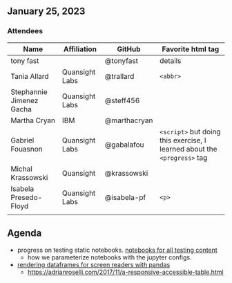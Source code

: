 ## January 25, 2023

### Attendees

| Name | Affiliation | GitHub | Favorite html tag |
| ------------------ | ----------- | ------------- | ------------------------------ |
| tony fast |  | @tonyfast | details |
| Tania Allard | Quansight Labs | @trallard | `<abbr>`|
| Stephannie Jimenez Gacha | Quansight Labs | @steff456 | |
| Martha Cryan | IBM | @marthacryan | |
| Gabriel Fouasnon | Quansight Labs | @gabalafou | `<script>` but doing this exercise, I learned about the `<progress>` tag |
| Michal Krassowski | Quansight | @krassowski | |
| Isabela Presedo-Floyd | Quansight Labs | @isabela-pf | `<p>` |
| | | | |

## Agenda 

* progress on testing static notebooks. [notebooks for all testing content](https://iota-school.github.io/notebooks-for-all/)
    * how we parameterize notebooks with the jupyter configs. 
* [rendering dataframes for screen readers with pandas](https://tonyfast.github.io/tonyfast/xxiii/2023-01-02-accessible-dataframes-basic-indexes.html)
    * https://adrianroselli.com/2017/11/a-responsive-accessible-table.html
